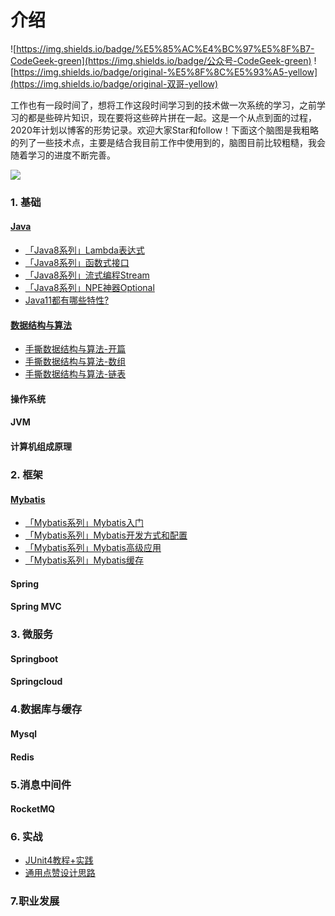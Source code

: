 # 介绍

![https://img.shields.io/badge/%E5%85%AC%E4%BC%97%E5%8F%B7-CodeGeek-green](https://img.shields.io/badge/公众号-CodeGeek-green) ![https://img.shields.io/badge/original-%E5%8F%8C%E5%93%A5-yellow](https://img.shields.io/badge/original-双哥-yellow)

工作也有一段时间了，想将工作这段时间学习到的技术做一次系统的学习，之前学习的都是些碎片知识，现在要将这些碎片拼在一起。这是一个从点到面的过程，2020年计划以博客的形势记录。欢迎大家Star和follow！下面这个脑图是我粗略的列了一些技术点，主要是结合我目前工作中使用到的，脑图目前比较粗糙，我会随着学习的进度不断完善。

![](https://user-gold-cdn.xitu.io/2019/12/30/16f564c363340ffc?w=2767&h=5973&f=png&s=1213728)

### 1. 基础

#### [Java]()

- [「Java8系列」Lambda表达式](./notes/java/【Java8系列】Lambda表达式.md)
- [「Java8系列」函数式接口](./notes/java/【Java8系列】函数式接口.md)
- [「Java8系列」流式编程Stream](./notes/java/【Java8系列】流式编程Stream.md)
- [「Java8系列」NPE神器Optional](./notes/java/【Java8系列】NPE神器Optional.md)
- [Java11都有哪些特性?](./notes/java/Java11都有哪些特性.md)

#### [数据结构与算法]()

- [手撕数据结构与算法-开篇](./notes/data-structures-and-algorithms/【手撕数据结构与算法】-开篇.md)
- [手撕数据结构与算法-数组](./notes/data-structures-and-algorithms/【手撕数据结构与算法】-数组.md)
- [手撕数据结构与算法-链表](./notes/data-structures-and-algorithms/【手撕数据结构与算法】-链表.md)

#### 操作系统

#### JVM

#### 计算机组成原理

### 2. 框架

#### [Mybatis]()

- [「Mybatis系列」Mybatis入门](notes/mybatis/Mybatis入门.md)
- [「Mybatis系列」Mybatis开发方式和配置](notes/mybatis/Mybatis开发方式和配置.md)
- [「Mybatis系列」Mybatis高级应用](notes/mybatis/Mybatis高级应用.md)
- [「Mybatis系列」Mybatis缓存](notes/mybatis/Mybatis缓存.md)

#### Spring

#### Spring MVC

### 3. 微服务

#### Springboot

#### Springcloud

### 4.数据库与缓存

#### Mysql

#### Redis

### 5.消息中间件

#### RocketMQ

### 6. 实战

- [JUnit4教程+实践](./notes/java/JUnit4教程+实践.md)
- [通用点赞设计思路](./notes/practice/通用点赞设计思路.md)


### 7.职业发展